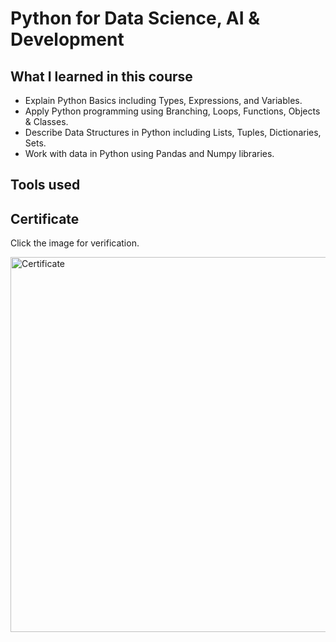 # Python for Data Science, AI & Development

## What I learned in this course

* Explain Python Basics including Types, Expressions, and Variables.
* Apply Python programming using Branching, Loops, Functions, Objects & Classes.
* Describe Data Structures in Python including Lists, Tuples, Dictionaries, Sets.
* Work with data in Python using Pandas and Numpy libraries.

## Tools used

## Certificate

Click the image for verification.

<a href="https://coursera.org/verify/AWF29JF3FPVB"><img src="https://i.gyazo.com/75de861d5993ed8e80251343e047de4c.png" alt="Certificate" width="600" /></a>
